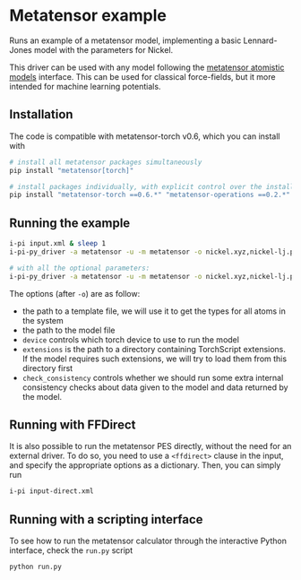 # Metatensor example

Runs an example of a metatensor model, implementing a basic Lennard-Jones model
with the parameters for Nickel.

This driver can be used with any model following the [metatensor atomistic
models](https://lab-cosmo.github.io/metatensor/latest/atomistic/index.html)
interface. This can be used for classical force-fields, but it more intended for
machine learning potentials.

## Installation

The code is compatible with metatensor-torch v0.6, which you can install with

```bash
# install all metatensor packages simultaneously
pip install "metatensor[torch]"

# install packages individually, with explicit control over the installed versions
pip install "metatensor-torch ==0.6.*" "metatensor-operations ==0.2.*"
```

## Running the example

```bash
i-pi input.xml & sleep 1 
i-pi-py_driver -a metatensor -u -m metatensor -o nickel.xyz,nickel-lj.pt

# with all the optional parameters:
i-pi-py_driver -a metatensor -u -m metatensor -o nickel.xyz,nickel-lj.pt,device=cpu,extensions=some-extensions-dir/,check_consistency=True
```

The options (after `-o`) are as follow:

- the path to a template file, we will use it to get the types for all atoms in
  the system
- the path to the model file
- `device` controls which torch device to use to run the model
- `extensions` is the path to a directory containing TorchScript extensions. If
  the model requires such extensions, we will try to load them from this
  directory first
- `check_consistency` controls whether we should run some extra internal
  consistency checks about data given to the model and data returned by the
  model.

## Running with FFDirect 

It is also possible to run the metatensor PES directly, without the need for an external
driver. To do so, you need to use a `<ffdirect>` clause in the input, and specify
the appropriate options as a dictionary. Then, you can simply run

```bash
i-pi input-direct.xml
``` 

## Running with a scripting interface

To see how to run the metatensor calculator through the interactive Python interface,
check the `run.py` script

```bash
python run.py
```
